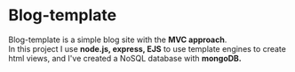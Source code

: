 # Blog-template

Blog-template is a simple blog site with the **MVC approach**.<br>
In this project I use **node.js, express, EJS** to use template engines to create html views, and I've created a NoSQL database with **mongoDB.**<br>
